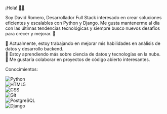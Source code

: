 ¡Hola! [👋✨](https://www.emojiall.com/images/240/telegram/1f44b.gif)


Soy David Romero, Desarrollador Full Stack interesado en crear soluciones eficientes y escalables con Python y Django. Me gusta mantenerme al día con las últimas tendencias tecnológicas y siempre busco nuevos desafíos para crecer y mejorar. 🚀

🔭 Actualmente, estoy trabajando en mejorar mis habilidades en análisis de datos y desarrollo backend.  
🌱 Estoy aprendiendo más sobre ciencia de datos y tecnologías en la nube.  
👯 Me gustaría colaborar en proyectos de código abierto interesantes.

Conocimientos:

![Python](https://img.shields.io/badge/Python-3776AB?style=for-the-badge&logo=python&logoColor=white)  
![HTML5](https://img.shields.io/badge/HTML5-E34F26?style=for-the-badge&logo=html5&logoColor=white)  
![CSS](https://img.shields.io/badge/CSS3-1572B6?style=for-the-badge&logo=css3&logoColor=white)  
![Git](https://img.shields.io/badge/Git-F05032?style=for-the-badge&logo=git&logoColor=white)  
![PostgreSQL](https://img.shields.io/badge/PostgreSQL-336791?style=for-the-badge&logo=postgresql&logoColor=white)  
![Django](https://img.shields.io/badge/Django-092E20?style=for-the-badge&logo=django&logoColor=white)



